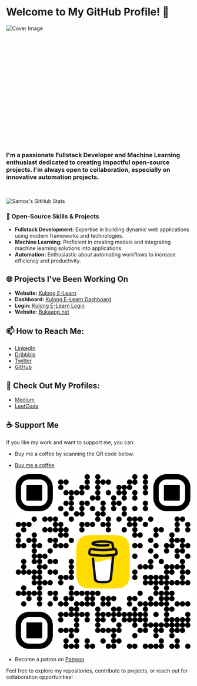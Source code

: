 # Welcome to My GitHub Profile! 👋

<p style="width:100% !important; height:300px !important; overflow:hidden;" id="cover-image">
  <img src="https://github.com/HipsterSantos/HipsterSantos/blob/main/cover-3.jpg" alt="Cover Image" height="200px" width="100%" style="object-fit: fill !important;">
</p>

<h3>
</br>
I'm a passionate Fullstack Developer and Machine Learning enthusiast dedicated to creating impactful open-source projects. I'm always open to collaboration, especially on innovative automation projects.
</h3>
</br>


![Santos's GitHub Stats](https://github-readme-stats.vercel.app/api?username=HipsterSantos&count_private=true&show_icons=true&theme=algolia)

### 🚀 Open-Source Skills & Projects
- **Fullstack Development:** Expertise in building dynamic web applications using modern frameworks and technologies.
- **Machine Learning:** Proficient in creating models and integrating machine learning solutions into applications.
- **Automation:** Enthusiastic about automating workflows to increase efficiency and productivity.

## 🌐 Projects I've Been Working On
- **Website:** [Kulong E-Learn](https://kulong-e-learn.vercel.app)
- **Dashboard:** [Kulong E-Learn Dashboard](https://kulong-e-learn.vercel.app/dashboard)
- **Login:** [Kulong E-Learn Login](https://kulong-e-learn.vercel.app/login)
- **Website:** [Bukaapp.net](https://bukaapp.ent)

## 📫 How to Reach Me:
- [LinkedIn](https://www.linkedin.com/in/santos-ferreira-679b7918a)
- [Dribbble](https://dribbble.com/hipster-santos)
- [Twitter](https://twitter.com/SantosFefe4)
- [GitHub](https://github.com/HipsterSantos)

## 📜 Check Out My Profiles:
- [Medium](https://medium.com/@funnymous43)
- [LeetCode](https://leetcode.com/u/hipster-santos/)

## ☕ Support Me
If you like my work and want to support me, you can:
- Buy me a coffee by scanning the QR code below:
- [Buy me a coffee](https://buymeacoffee.com/santoscampj)
  
  ![Buy me a coffee](https://github.com/HipsterSantos/HipsterSantos/blob/main/bmc_qr.png)
- Become a patron on [Patreon](https://patreon.com/devhipster)

Feel free to explore my repositories, contribute to projects, or reach out for collaboration opportunities!
